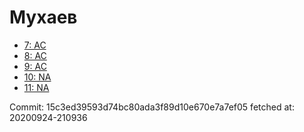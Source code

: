 # Мухаев
- [7: AC](7.md)
- [8: AC](8.md)
- [9: AC](9.md)
- [10: NA](10.md)
- [11: NA](11.md)

Commit: 15c3ed39593d74bc80ada3f89d10e670e7a7ef05
 fetched at: 20200924-210936
